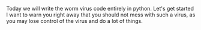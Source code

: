 Today we will write the worm virus code entirely in python. Let's get started
I want to warn you right away that you should not mess with such a virus, as you may lose control of the virus and do a lot of things.

